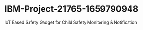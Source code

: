 # IBM-Project-21765-1659790948
IoT Based Safety Gadget for Child Safety Monitoring &amp; Notification
